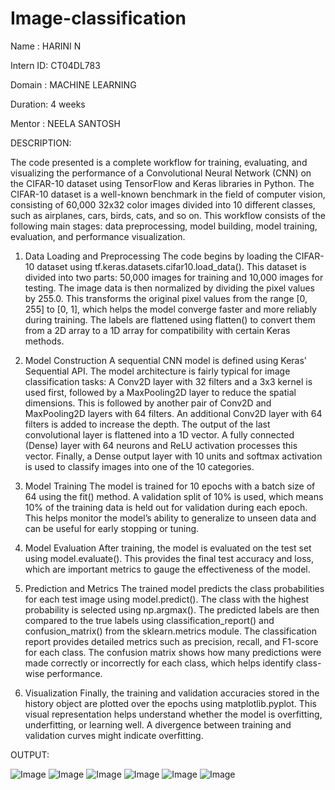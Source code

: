 # Image-classification

Name : HARINI N

Intern ID: CT04DL783

Domain : MACHINE LEARNING

Duration: 4 weeks

Mentor : NEELA SANTOSH

DESCRIPTION:

The code presented is a complete workflow for training, evaluating, and visualizing the performance of a Convolutional Neural Network (CNN) on the CIFAR-10 dataset using TensorFlow and Keras libraries in Python. The CIFAR-10 dataset is a well-known benchmark in the field of computer vision, consisting of 60,000 32x32 color images divided into 10 different classes, such as airplanes, cars, birds, cats, and so on. This workflow consists of the following main stages: data preprocessing, model building, model training, evaluation, and performance visualization.

1. Data Loading and Preprocessing
The code begins by loading the CIFAR-10 dataset using tf.keras.datasets.cifar10.load_data(). This dataset is divided into two parts: 50,000 images for training and 10,000 images for testing. The image data is then normalized by dividing the pixel values by 255.0. This transforms the original pixel values from the range [0, 255] to [0, 1], which helps the model converge faster and more reliably during training. The labels are flattened using flatten() to convert them from a 2D array to a 1D array for compatibility with certain Keras methods.

2. Model Construction
A sequential CNN model is defined using Keras' Sequential API. The model architecture is fairly typical for image classification tasks:
A Conv2D layer with 32 filters and a 3x3 kernel is used first, followed by a MaxPooling2D layer to reduce the spatial dimensions.
This is followed by another pair of Conv2D and MaxPooling2D layers with 64 filters.
An additional Conv2D layer with 64 filters is added to increase the depth.
The output of the last convolutional layer is flattened into a 1D vector.
A fully connected (Dense) layer with 64 neurons and ReLU activation processes this vector.
Finally, a Dense output layer with 10 units and softmax activation is used to classify images into one of the 10 categories.

3. Model Training
The model is trained for 10 epochs with a batch size of 64 using the fit() method. A validation split of 10% is used, which means 10% of the training data is held out for validation during each epoch. This helps monitor the model’s ability to generalize to unseen data and can be useful for early stopping or tuning.

4. Model Evaluation
After training, the model is evaluated on the test set using model.evaluate(). This provides the final test accuracy and loss, which are important metrics to gauge the effectiveness of the model.

5. Prediction and Metrics
The trained model predicts the class probabilities for each test image using model.predict(). The class with the highest probability is selected using np.argmax(). The predicted labels are then compared to the true labels using classification_report() and confusion_matrix() from the sklearn.metrics module. The classification report provides detailed metrics such as precision, recall, and F1-score for each class. The confusion matrix shows how many predictions were made correctly or incorrectly for each class, which helps identify class-wise performance.

6. Visualization
Finally, the training and validation accuracies stored in the history object are plotted over the epochs using matplotlib.pyplot. This visual representation helps understand whether the model is overfitting, underfitting, or learning well. A divergence between training and validation curves might indicate overfitting.


OUTPUT:

![Image](https://github.com/user-attachments/assets/9877d7f4-b3b7-4a15-9ea3-dc33c03f9dfd)
![Image](https://github.com/user-attachments/assets/8f928c8b-8e60-4679-bc9a-c826629ce457)
![Image](https://github.com/user-attachments/assets/b7f425f2-f340-42ee-8275-5413dbd14962)
![Image](https://github.com/user-attachments/assets/d7d5ac4d-344e-4e48-9bfd-f02fe8875e69)
![Image](https://github.com/user-attachments/assets/3936ea84-869f-4079-8f41-329ceddfd96f)
![Image](https://github.com/user-attachments/assets/cffe51b7-57fb-4129-a68e-4b4447100f78)
